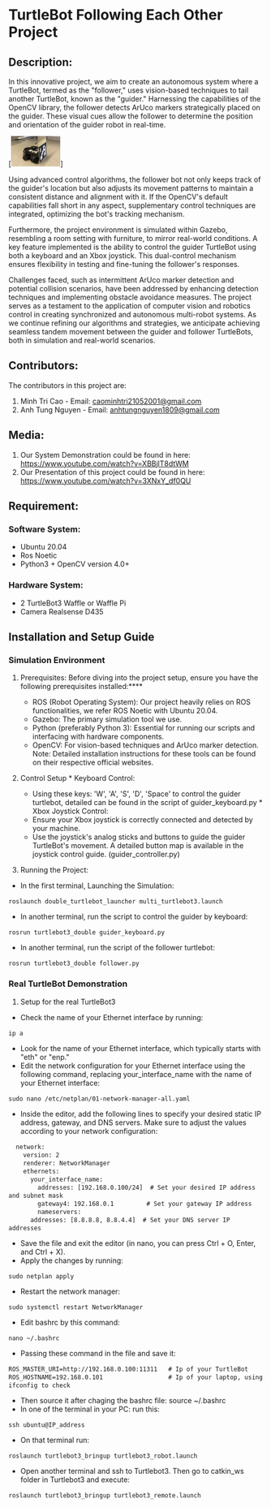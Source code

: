 # TurtleBot Following Each Other Project

## Description:
In this innovative project, we aim to create an autonomous system where a TurtleBot, termed as the "follower," uses vision-based techniques to tail another TurtleBot, known as the "guider." Harnessing the capabilities of the OpenCV library, the follower detects ArUco markers strategically placed on the guider. These visual cues allow the follower to determine the position and orientation of the guider robot in real-time.

[<img height="60" alt="Universal Robots A/S" src="Media/RealRobot.jpeg">]

Using advanced control algorithms, the follower bot not only keeps track of the guider's location but also adjusts its movement patterns to maintain a consistent distance and alignment with it. If the OpenCV's default capabilities fall short in any aspect, supplementary control techniques are integrated, optimizing the bot's tracking mechanism.

Furthermore, the project environment is simulated within Gazebo, resembling a room setting with furniture, to mirror real-world conditions. A key feature implemented is the ability to control the guider TurtleBot using both a keyboard and an Xbox joystick. This dual-control mechanism ensures flexibility in testing and fine-tuning the follower's responses.

Challenges faced, such as intermittent ArUco marker detection and potential collision scenarios, have been addressed by enhancing detection techniques and implementing obstacle avoidance measures. The project serves as a testament to the application of computer vision and robotics control in creating synchronized and autonomous multi-robot systems. As we continue refining our algorithms and strategies, we anticipate achieving seamless tandem movement between the guider and follower TurtleBots, both in simulation and real-world scenarios.

## Contributors:
The contributors in this project are:
1. Minh Tri Cao - Email: caominhtri21052001@gmail.com
2. Anh Tung Nguyen - Email: anhtungnguyen1809@gmail.com

## Media:
1. Our System Demonstration could be found in here: https://www.youtube.com/watch?v=XBBjlT8dtWM
2. Our Presentation of this project could be found in here: https://www.youtube.com/watch?v=3XNxY_df0QU

## Requirement:
### Software System:
*  Ubuntu 20.04
*  Ros Noetic
*  Python3 + OpenCV version 4.0+
### Hardware System:
*  2 TurtleBot3 Waffle or Waffle Pi
*  Camera Realsense D435

## Installation and Setup Guide
### Simulation Environment
  1. Prerequisites:
  Before diving into the project setup, ensure you have the following prerequisites installed:****
     *  ROS (Robot Operating System): Our project heavily relies on ROS functionalities, we refer ROS Noetic with Ubuntu 20.04.
     *  Gazebo: The primary simulation tool we use.
     *  Python (preferably Python 3): Essential for running our scripts and interfacing with hardware components.
     *  OpenCV: For vision-based techniques and ArUco marker detection.
  Note: Detailed installation instructions for these tools can be found on their respective official websites.

  2. Control Setup
    * Keyboard Control:
       *  Using these keys: 'W', 'A', 'S', 'D', 'Space' to control the guider turtlebot, detailed can be found in the script of guider_keyboard.py
    *  Xbox Joystick Control:
      *  Ensure your Xbox joystick is correctly connected and detected by your machine.
      *  Use the joystick's analog sticks and buttons to guide the guider TurtleBot's movement. A detailed button map is available in the joystick control guide. (guider_controller.py)
    
  4. Running the Project:
  *  In the first terminal, Launching the Simulation:
  ```
  roslaunch double_turtlebot_launcher multi_turtlebot3.launch
  ```

  *  In another terminal, run the script to control the guider by keyboard:
  ```
  rosrun turtlebot3_double guider_keyboard.py
  ```

  *  In another terminal, run the script of the follower turtlebot:
  
  ```
  rosrun turtlebot3_double follower.py
  ```

### Real TurtleBot Demonstration
  1. Setup for the real TurtleBot3
  *  Check the name of your Ethernet interface by running:
  ```
  ip a
  ```

  *  Look for the name of your Ethernet interface, which typically starts with "eth" or "enp."
  *  Edit the network configuration for your Ethernet interface using the following command, replacing your_interface_name with the name of your Ethernet interface:
  ```
  sudo nano /etc/netplan/01-network-manager-all.yaml
  ```

  *  Inside the editor, add the following lines to specify your desired static IP address, gateway, and DNS servers. Make sure to adjust the values according to your network configuration:
  ```
  	network:
	  version: 2
	  renderer: NetworkManager
	  ethernets:
	    your_interface_name:
	      addresses: [192.168.0.100/24]  # Set your desired IP address and subnet mask
	      gateway4: 192.168.0.1         # Set your gateway IP address
	      nameservers:
		addresses: [8.8.8.8, 8.8.4.4]  # Set your DNS server IP addresses
  ```

  *  Save the file and exit the editor (in nano, you can press Ctrl + O, Enter, and Ctrl + X).
  *  Apply the changes by running:
  ```
  sudo netplan apply
  ```

  *  Restart the network manager:
  ```
  sudo systemctl restart NetworkManager
  ```

  * Edit bashrc by this command:
  ```
  nano ~/.bashrc
  ```

  * Passing these command in the file and save it:
  ```
  ROS_MASTER_URI=http://192.168.0.100:11311   # Ip of your TurtleBot 
  ROS_HOSTNAME=192.168.0.101                  # Ip of your laptop, using ifconfig to check
  ```

  * Then source it after chaging the bashrc file: source ~/.bashrc
  * In one of the terminal in your PC: run this:
  ```
  ssh ubuntu@IP_address
  ```
	
  * On that terminal run:
  ```
  roslaunch turtlebot3_bringup turtlebot3_robot.launch
  ```
 
 * Open another terminal and ssh to Turtlebot3. Then go to catkin_ws folder in Turtlebot3 and execute: 
  ```
  roslaunch turtlebot3_bringup turtlebot3_remote.launch
  ```


	
